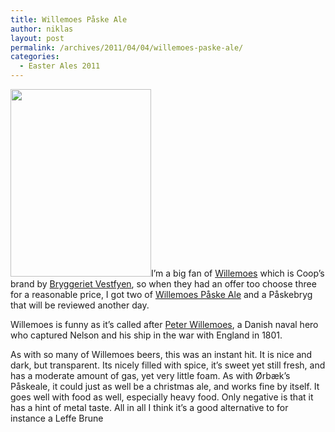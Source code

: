 ```yaml
---
title: Willemoes Påske Ale
author: niklas
layout: post
permalink: /archives/2011/04/04/willemoes-paske-ale/
categories:
  - Easter Ales 2011
---
```

[<img src="http://blog.saers.com/wp-content/uploads/2011/04/IMG_1684-225x300.jpg" alt="" title="Willemoes Påske Ale" width="225" height="300" class="alignright size-medium wp-image-967" />][1]I&#8217;m a big fan of <a href="http://www.bryggerietvestfyen.dk/?page_id=3&category=7" class="broken_link">Willemoes</a> which is Coop&#8217;s brand by [Bryggeriet Vestfyen][2], so when they had an offer too choose three for a reasonable price, I got two of <a href="http://www.bryggerietvestfyen.dk/?page_id=3&category=7&product_id=27" class="broken_link">Willemoes Påske Ale</a> and a Påskebryg that will be reviewed another day.

Willemoes is funny as it&#8217;s called after [Peter Willemoes][3], a Danish naval hero who captured Nelson and his ship in the war with England in 1801.

As with so many of Willemoes beers, this was an instant hit. It is nice and dark, but transparent. Its nicely filled with spice, it&#8217;s sweet yet still fresh, and has a moderate amount of gas, yet very little foam. As with Ørbæk&#8217;s Påskeale, it could just as well be a christmas ale, and works fine by itself. It goes well with food as well, especially heavy food. Only negative is that it has a hint of metal taste. All in all I think it&#8217;s a good alternative to for instance a Leffe Brune

 [1]: http://blog.saers.com/wp-content/uploads/2011/04/IMG_1684.jpg
 [2]: http://www.bryggerietvestfyen.dk/
 [3]: http://www.danskekonger.dk/biografi/andre/willemoes.html